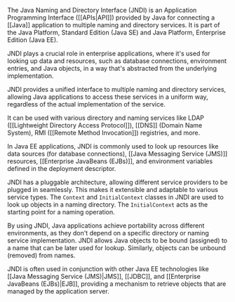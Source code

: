The Java Naming and Directory Interface (JNDI) is an Application Programming Interface ([[APIs|API]]) provided by Java for connecting a [[Java]] application to multiple naming and directory services. It is part of the Java Platform, Standard Edition (Java SE) and Java Platform, Enterprise Edition (Java EE). 

JNDI plays a crucial role in enterprise applications, where it's used for looking up data and resources, such as database connections, environment entries, and Java objects, in a way that's abstracted from the underlying implementation.

JNDI provides a unified interface to multiple naming and directory services, allowing Java applications to access these services in a uniform way, regardless of the actual implementation of the service.

It can be used with various directory and naming services like LDAP ([[Lightweight Directory Access Protocol]]), [[DNS]] (Domain Name System), RMI ([[Remote Method Invocation]]) registries, and more.

In Java EE applications, JNDI is commonly used to look up resources like data sources (for database connections), [[Java Messaging Service (JMS)]] resources, [[Enterprise JavaBeans (EJBs)]], and environment variables defined in the deployment descriptor.

JNDI has a pluggable architecture, allowing different service providers to be plugged in seamlessly. This makes it extensible and adaptable to various service types. The `Context` and `InitialContext` classes in JNDI are used to look up objects in a naming directory. The `InitialContext` acts as the starting point for a naming operation.

By using JNDI, Java applications achieve portability across different environments, as they don't depend on a specific directory or naming service implementation. JNDI allows Java objects to be bound (assigned) to a name that can be later used for lookup. Similarly, objects can be unbound (removed) from names.

JNDI is often used in conjunction with other Java EE technologies like [[Java Messaging Service (JMS)|JMS]], [[JDBC]], and [[Enterprise JavaBeans (EJBs)|EJB]], providing a mechanism to retrieve objects that are managed by the application server.